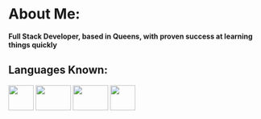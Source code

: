 # About Me:

**Full Stack Developer, based in Queens, with proven success at learning things quickly**

## Languages Known:
<img src="https://bman2386.github.io/Brendon.Biagi/images/js.png" height="50" width="50" padding="50"> <img src="https://bman2386.github.io/Brendon.Biagi/images/react.png" height="50" width="70" margin="50"> <img src="https://bman2386.github.io/Brendon.Biagi/images/redux.png" height="50" width="70"> <img src="https://bman2386.github.io/Brendon.Biagi/images/html&css.png" height="50" width="50">

